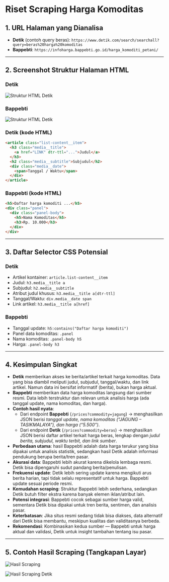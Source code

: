 # Riset Scraping Harga Komoditas

## 1. URL Halaman yang Dianalisa
- **Detik** (contoh query beras): `https://www.detik.com/search/searchall?query=beras%20harga%20komoditas`
- **Bappebti**: `https://infoharga.bappebti.go.id/harga_komoditi_petani/`

---

## 2. Screenshot Struktur Halaman HTML

### Detik
![Struktur HTML Detik](css%harga%komoditas%detik.png)

### Bappebti
![Struktur HTML Detik](css%20harga%20komoditas%20detik.png)

### Detik (kode HTML)
```html
<article class="list-content__item">
  <h3 class="media__title">
    <a href="LINK" dtr-ttl="...">Judul</a>
  </h3>
  <h2 class="media__subtitle">Subjudul</h2>
  <div class="media__date">
    <span>Tanggal / Waktu</span>
  </div>
</article>
```

### Bappebti (kode HTML)
```html
<h5>Daftar harga komoditi ...</h5>
<div class="panel">
  <div class="panel-body">
    <h5>Nama Komoditas</h5>
    <h3>Rp. 10.000</h3>
  </div>
</div>
```

---

## 3. Daftar Selector CSS Potensial

### Detik
- Artikel kontainer: `article.list-content__item`
- Judul: `h3.media__title a`
- Subjudul: `h2.media__subtitle`
- Atribut judul khusus: `h3.media__title a[dtr-ttl]`
- Tanggal/Waktu: `div.media__date span`
- Link artikel: `h3.media__title a[href]`

### Bappebti
- Tanggal update: `h5:contains("Daftar harga komoditi")`
- Panel data komoditas: `.panel`
- Nama komoditas: `.panel-body h5`
- Harga: `.panel-body h3`

---

## 4. Kesimpulan Singkat
- **Detik** memberikan akses ke berita/artikel terkait harga komoditas. Data yang bisa diambil meliputi judul, subjudul, tanggal/waktu, dan link artikel. Namun data ini bersifat informatif (berita), bukan harga aktual.
- **Bappebti** memberikan data harga komoditas langsung dari sumber resmi. Data lebih terstruktur dan relevan untuk analisis harga (ada tanggal update, nama komoditas, dan harga).
- **Contoh hasil nyata**:
  - Dari endpoint **Bappebti** (`/prices?commodity=jagung`) → menghasilkan JSON berisi *tanggal update, nama komoditas (“JAGUNG – TASIKMALAYA”), dan harga (“5.500”)*.
  - Dari endpoint **Detik** (`/prices?commodity=beras`) → menghasilkan JSON berisi daftar artikel terkait harga beras, lengkap dengan *judul berita, subjudul, waktu terbit, dan link sumber*.
- **Perbedaan utama**: hasil Bappebti adalah data harga terukur yang bisa dipakai untuk analisis statistik, sedangkan hasil Detik adalah informasi pendukung berupa berita/tren pasar.
- **Akurasi data**: Bappebti lebih akurat karena dikelola lembaga resmi. Detik bisa dipengaruhi sudut pandang berita/penulisan.
- **Frekuensi update**: Detik lebih sering update karena mengikuti arus berita harian, tapi tidak selalu representatif untuk harga. Bappebti update sesuai periode resmi.
- **Kemudahan scraping**: Struktur Bappebti lebih sederhana, sedangkan Detik butuh filter ekstra karena banyak elemen iklan/atribut lain.
- **Potensi integrasi**: Bappebti cocok sebagai sumber harga valid, sementara Detik bisa dipakai untuk tren berita, sentimen, dan analisis pasar.
- **Keterbatasan**: Jika situs resmi sedang tidak bisa diakses, data alternatif dari Detik bisa membantu, meskipun kualitas dan validitasnya berbeda.
- **Rekomendasi**: Kombinasikan kedua sumber — Bappebti untuk harga aktual dan validasi, Detik untuk insight tambahan tentang isu pasar.

---

## 5. Contoh Hasil Scraping (Tangkapan Layar)
![Hasil Scraping](bappebta%get%data%komoditas.png)

![Hasil Scraping Detik](detik%get%data%komoditas.png)


